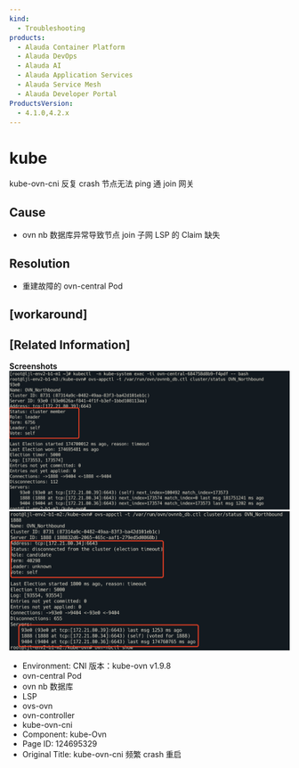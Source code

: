 ```yaml
---
kind:
  - Troubleshooting
products:
  - Alauda Container Platform
  - Alauda DevOps
  - Alauda AI
  - Alauda Application Services
  - Alauda Service Mesh
  - Alauda Developer Portal
ProductsVersion:
  - 4.1.0,4.2.x
---
```

<!-- A type of document that involves encountering a fault, diagnosing it, performing root cause analysis, and providing solutions. -->

# kube

kube-ovn-cni 反复 crash 节点无法 ping 通 join 网关

## Cause
- ovn nb 数据库异常导致节点 join 子网 LSP 的 Claim 缺失

## Resolution
- 重建故障的 ovn-central Pod

## [workaround]

## [Related Information]
**Screenshots**
![](assets/kube-ovn-cni-pin-fan-crash-zhong-qi/image2022-9-14_14-56-24.png)
![](assets/kube-ovn-cni-pin-fan-crash-zhong-qi/image2022-9-14_14-56-34.png)
- Environment: CNI 版本：kube-ovn v1.9.8
- ovn-central Pod
- ovn nb 数据库
- LSP
- ovs-ovn
- ovn-controller
- kube-ovn-cni
- Component: kube-Ovn
- Page ID: 124695329
- Original Title: kube-ovn-cni 频繁 crash 重启
